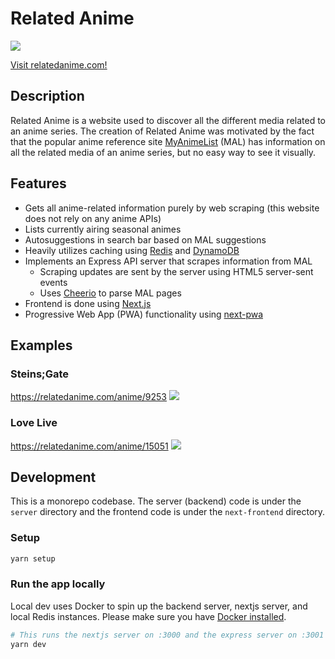 # Related Anime

<img src="https://image.thum.io/get/http://www.relatedanime.com/">

[Visit relatedanime.com!](http://relatedanime.com/)

## Description

Related Anime is a website used to discover all the different media related to an anime series.
The creation of Related Anime was motivated by the fact that the popular anime reference site [MyAnimeList](https://myanimelist.net/) (MAL) has information on all the related media of an anime series, but no easy way to see it visually.

## Features

- Gets all anime-related information purely by web scraping (this website does not rely on any anime APIs)
- Lists currently airing seasonal animes
- Autosuggestions in search bar based on MAL suggestions
- Heavily utilizes caching using [Redis](https://redis.io/) and [DynamoDB](https://aws.amazon.com/dynamodb/)
- Implements an Express API server that scrapes information from MAL
  - Scraping updates are sent by the server using HTML5 server-sent events
  - Uses [Cheerio](https://github.com/cheeriojs/cheerio) to parse MAL pages
- Frontend is done using [Next.js](https://nextjs.org/)
- Progressive Web App (PWA) functionality using [next-pwa](https://github.com/shadowwalker/next-pwa)

## Examples

### Steins;Gate

https://relatedanime.com/anime/9253
<img src="https://image.thum.io/get/http://www.relatedanime.com/anime/9253/">

### Love Live

https://relatedanime.com/anime/15051
<img src="https://image.thum.io/get/http://www.relatedanime.com/anime/15051/">

## Development

This is a monorepo codebase. The server (backend) code is under the `server` directory and the frontend code is under the `next-frontend` directory.

### Setup

```bash
yarn setup
```

### Run the app locally

Local dev uses Docker to spin up the backend server, nextjs server, and local Redis instances. Please make sure you have [Docker installed](https://docs.docker.com/get-docker/).

```bash
# This runs the nextjs server on :3000 and the express server on :3001 by default
yarn dev
```
